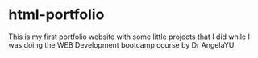 # html-portfolio
This is my first portfolio website with some little projects that I did while I was doing the WEB Development bootcamp course by Dr AngelaYU
